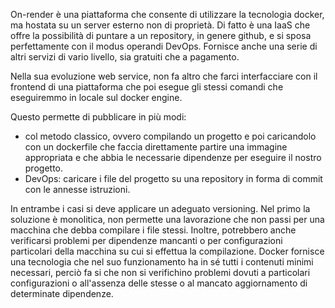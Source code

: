 On-render è una piattaforma che consente di utilizzare la tecnologia docker, ma hostata su un server esterno non di proprietà. Di fatto è una IaaS che offre la possibilità di puntare a un repository, in genere github, e si sposa perfettamente con il modus operandi DevOps. Fornisce anche una serie di altri servizi di vario livello, sia gratuiti che a pagamento. 

Nella sua evoluzione web service, non fa altro che farci interfacciare con il frontend di una piattaforma che poi esegue gli stessi comandi che eseguiremmo in locale sul docker engine. 

Questo permette di pubblicare in più modi:
- col metodo classico, ovvero compilando un progetto e poi caricandolo con un dockerfile che faccia direttamente partire una immagine appropriata e che abbia le necessarie dipendenze per eseguire il nostro progetto. 
- DevOps: caricare i file del progetto su una repository in forma di commit con le annesse istruzioni.

In entrambe i casi si deve applicare un adeguato versioning. Nel primo la soluzione è monolitica, non permette una lavorazione che non passi per una macchina che debba compilare i file stessi. Inoltre, potrebbero anche verificarsi problemi per dipendenze mancanti o per configurazioni particolari della macchina su cui si effettua la compilazione. Docker fornisce una tecnologia che nel suo funzionamento ha in sé tutti i contenuti minimi necessari, perciò fa si che non si verifichino problemi dovuti a particolari configurazioni o all'assenza delle stesse o al mancato aggiornamento di determinate dipendenze. 